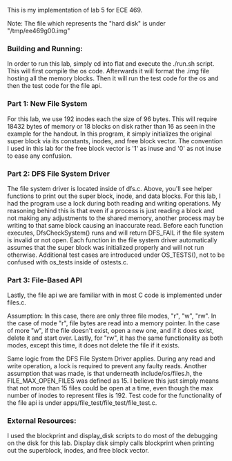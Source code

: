 This is my implementation of lab 5 for ECE 469. 

Note: The file which represents the "hard disk" is under "/tmp/ee469g00.img"

### Building and Running:
In order to run this lab, simply cd into flat and execute the ./run.sh script. This will first compile the os code. Afterwards it will format the .img file hosting all the memory blocks. Then it will run the test code for the os and then the test code for the file api. 

### Part 1: New File System
For this lab, we use 192 inodes each the size of 96 bytes. This will require 18432 bytes of memory or 18 blocks on disk rather than 16 as seen in the example for the handout. In this program, it simply initializes the original super block via its constants, inodes, and free block vector. The convention I used in this lab for the free block vector is '1' as inuse and '0' as not inuse to ease any confusion.

### Part 2: DFS File System Driver
The file system driver is located inside of dfs.c. Above, you'll see helper functions to print out the super block, inode, and data blocks. For this lab, I had the program use a lock during both reading and writing operations. My reasoning behind this is that even if a process is just reading a block and not making any adjustments to the shared memory, another process may be writing to that same block causing an inaccurate read. Before each function executes, DfsCheckSystem() runs and will return DFS_FAIL if the file system is invalid or not open. Each function in the file system driver automatically assumes that the super block was initialized properly and will not run otherwise. Additional test cases are introduced under OS_TESTS(), not to be confused with os_tests inside of ostests.c.

### Part 3: File-Based API
Lastly, the file api we are familiar with in most C code is implemented under files.c. 

Assumption: In this case, there are only three file modes, "r", "w", "rw". In the case of mode "r", file bytes are read into a memory pointer. In the case of more "w", if the file doesn't exist, open a new one, and if it does exist, delete it and start over. Lastly, for "rw", it has the same functionality as both modes, except this time, it does not delete the file if it exists. 

Same logic from the DFS File System Driver applies. During any read and write operation, a lock is required to prevent any faulty reads. Another assumption that was made, is that underneath include/os/files.h, the FILE_MAX_OPEN_FILES was defined as 15. I believe this just simply means that not more than 15 files could be open at a time, even though the max number of inodes to represent files is 192. Test code for the functionality of the file api is under apps/file_test/file_test/file_test.c. 

### External Resources:
I used the blockprint and display_disk scripts to do most of the debugging on the disk for this lab. Display disk simply calls blockprint when printing out the superblock, inodes, and free block vector.
